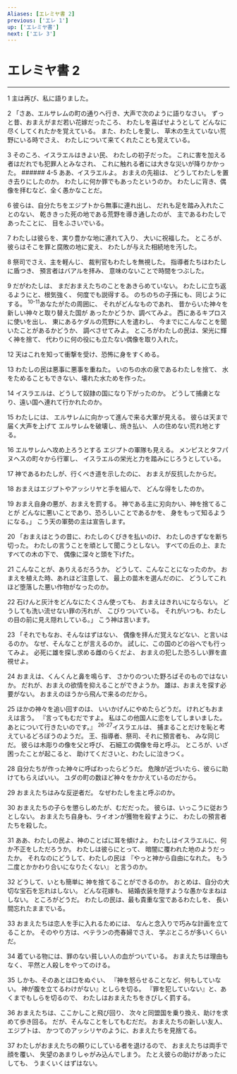 ```yaml
---
Aliases: [エレミヤ書 2]
previous: ['エレ 1']
up: ['エレミヤ書']
next: ['エレ 3']
---
```

# エレミヤ書 2

***




1 
主は再び、私に語りました。 



2 
「さあ、エルサレムの町の通りへ行き、大声で次のように語りなさい。 ずっと昔、おまえがまだ若い花嫁だったころ、 わたしを喜ばせようとして どんなに尽くしてくれたかを覚えている。 また、わたしを愛し、 草木の生えていない荒野にいる時でさえ、 わたしについて来てくれたことも覚えている。 



3 
そのころ、イスラエルはきよい民、 わたしの初子だった。 これに害を加える者はだれでも犯罪人とみなされ、 これに触れる者には大きな災いが降りかかった。 ###### 4-5 ああ、イスラエルよ。 おまえの先祖は、 どうしてわたしを置き去りにしたのか。 わたしに何か罪でもあったというのか。 わたしに背き、偶像を拝むなど、全く愚かなことだ。 



6 
彼らは、自分たちをエジプトから無事に連れ出し、 だれも足を踏み入れたことのない、 乾ききった死の地である荒野を導き通したのが、 主であるわたしであったことに、 目をふさいでいる。 



7 
わたしは彼らを、実り豊かな地に連れて入り、 大いに祝福した。 ところが、彼らはそこを罪と腐敗の地に変え、 わたしが与えた相続地を汚した。 



8 
祭司でさえ、主を軽んじ、 裁判官もわたしを無視した。 指導者たちはわたしに盾つき、 預言者はバアルを拝み、 意味のないことで時間をつぶした。 



9 
だがわたしは、 まだおまえたちのことをあきらめていない。 わたしに立ち返るようにと、根気強く、 何度でも説得する。 のちのちの子孫にも、同じようにする。 <sup class="versenum">10-11</sup>あなたがたの周囲に、 それがどんなものであれ、 昔からいた神々を新しい神々と取り替えた国が あったかどうか、調べてみよ。 西にあるキプロスに使いを出し、 東にあるケダルの荒野に人を遣わし、 今までにこんなことを聞いたことがあるかどうか、 調べさせてみよ。 ところがわたしの民は、栄光に輝く神を捨て、 代わりに何の役にも立たない偶像を取り入れた。 



12 
天はこれを知って衝撃を受け、恐怖に身をすくめる。 



13 
わたしの民は悪事に悪事を重ねた。 いのちの水の泉であるわたしを捨て、 水をためることもできない、壊れた水ためを作った。 



14 
イスラエルは、どうして奴隷の国になり下がったのか。 どうして捕虜となり、遠い国へ連れて行かれたのか。 



15 
わたしには、 エルサレムに向かって進んで来る大軍が見える。 彼らは天まで届く大声を上げて エルサレムを破壊し、焼き払い、 人の住めない荒れ地とする。 



16 
エルサレムへ攻め上ろうとする エジプトの軍隊も見える。 メンピスとタフパヌヘスの町々から行軍し、 イスラエルの栄光と力を踏みにじろうとしている。 



17 
神であるわたしが、行くべき道を示したのに、 おまえが反抗したからだ。 



18 
おまえはエジプトやアッシリヤと手を組んで、 どんな得をしたのか。 



19 
おまえ自身の悪が、おまえを罰する。 神である主に刃向かい、神を捨てることが どんなに悪いことであり、恐ろしいことであるかを、 身をもって知るようになる。」 こう天の軍勢の主は宣告します。 



20 
「おまえはとうの昔に、わたしのくびきを払いのけ、 わたしのきずなを断ち切った。 わたしの言うことを頑として聞こうとしない。 すべての丘の上、またすべての木の下で、 偶像に深々と頭を下げた。 



21 
こんなことが、ありえるだろうか。 どうして、こんなことになったのか。 おまえを植えた時、あれほど注意して、 最上の苗木を選んだのに、 どうしてこれほど堕落した悪い作物がなったのか。 



22 
石けんと灰汁をどんなにたくさん使っても、 おまえはきれいにならない。 どうしても洗い流せない罪の汚れが、 こびりついている。 それがいつも、わたしの目の前に見え隠れしている。」 こう神は言います。 



23 
「それでもなお、そんなはずはない、 偶像を拝んだ覚えなどない、と言いはるのか。 なぜ、そんなことが言えるのか。 試しに、この国のどの谷へでも行ってみよ。 必死に雄を探し求める雌のらくだよ、 おまえの犯した恐ろしい罪を直視せよ。 



24 
おまえは、くんくんと鼻を鳴らす、 さかりのついた野ろばそのものではないか。 だれが、おまえの欲情を抑えることができようか。 雄は、おまえを探す必要がない。 おまえのほうから飛んで来るのだから。 



25 
ほかの神々を追い回すのは、 いいかげんにやめたらどうだ。 けれどもおまえは言う。 『言ってもむだですよ。 私はこの他国人に恋をしてしまいました。 あとについて行きたいのです。』 <sup class="versenum">26-27</sup>イスラエルは、 捕まることだけを恥と考えているどろぼうのようだ。 王、指導者、祭司、それに預言者も、 みな同じだ。 彼らは木彫りの像を父と呼び、 石細工の偶像を母と呼ぶ。 ところが、いざ困ったことが起こると、 助けてくださいと、わたしに泣きつく。 



28 
自分たちが作った神々に呼ばわったらどうだ。 危険が近づいたら、彼らに助けてもらえばいい。 ユダの町の数ほど神々をかかえているのだから。 



29 
おまえたちはみな反逆者だ。 なぜわたしを主と呼ぶのか。 



30 
おまえたちの子らを懲らしめたが、むだだった。 彼らは、いっこうに従おうとしない。 おまえたち自身も、ライオンが獲物を殺すように、 わたしの預言者たちを殺した。 



31 
ああ、わたしの民よ、神のことばに耳を傾けよ。 わたしはイスラエルに、何か不正をしただろうか。 わたしは彼らにとって、 暗闇に覆われた地のようだったか。 それなのにどうして、わたしの民は 『やっと神から自由になれた。 もう二度とかかわり合いになりたくない』 と言うのか。 



32 
どうして、いとも簡単に 神を捨てることができるのか。 おとめは、自分の大切な宝石を忘れはしない。 どんな花嫁も、 結婚衣装を隠すような愚かなまねはしない。 ところがどうだ。 わたしの民は、最も貴重な宝であるわたしを、 長い間忘れたままでいる。 



33 
おまえたちは恋人を手に入れるためには、 なんと念入りで巧みな計画を立てることか。 そのやり方は、ベテランの売春婦でさえ、 学ぶところが多いくらいだ。 



34 
着ている物には、罪のない貧しい人の血がついている。 おまえたちは理由もなく、 平然と人殺しをやってのける。 



35 
しかも、そのあとは口をぬぐい、 『神を怒らせることなど、何もしていない。 神が腹を立てるわけがない』としらを切る。 『罪を犯していない』と、あくまでもしらを切るので、 わたしはおまえたちをきびしく罰する。 



36 
おまえたちは、ここかしこと飛び回り、 次々と同盟国を乗り換え、助けを求めて歩き回る。 だが、そんなことをしてもむだだ。 おまえたちの新しい友人、エジプトは、 かつてのアッシリヤのように、おまえたちを見捨てる。 



37 
わたしがおまえたちの頼りにしている者を退けるので、 おまえたちは両手で顔を覆い、 失望のあまりしゃがみ込んでしまう。 たとえ彼らの助けがあったにしても、 うまくいくはずはない。
